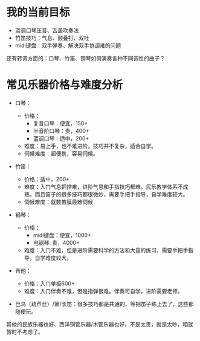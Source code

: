 # 我的当前目标

- 蓝调口琴压音、舌盖吹奏法
- 竹笛技巧：气息、颤叠打、双吐
- midi键盘：双手弹奏、解决双手协调难的问题


还有转调方面的：口琴、竹笛、钢琴如何演奏各种不同调性的曲子？

# 常见乐器价格与难度分析

- 口琴：

    - 价格：
        - 复音口琴：便宜，150+
        - 半音阶口琴：贵，400+
        - 蓝调口琴：适中，200+
    - 难度：易上手，也不难进阶。技巧并不复杂，适合自学。
    - 伺候难度：超便携，容易伺候。


- 竹笛：

    - 价格：适中，200+
    - 难度：入门气息把控难，进阶气息和手指技巧都难。民乐教学体系不成熟，而且笛子的很多技巧都很微妙，需要手把手指导，自学难度较大。
    - 伺候难度：就数笛膜最难伺候


- 钢琴：

    - 价格：
        - midi键盘：便宜，1000+
        - 电钢琴: 贵，4000+
    - 难度：入门不难，但是进阶需要科学的方法和大量的练习，需要手把手指导，自学难度较大。


- 吉他：

    - 价格：入门单板600+
    - 难度：入门伴奏不难，但是指弹很难。伴奏可自学，进阶需要老师。


- 巴乌（葫芦丝）/箫/长笛：很多技巧都是共通的，等把笛子练上去了，这些都随便玩。


其他的民族乐器也好、西洋铜管乐器/木管乐器也好，不是太贵，就是太吵，咱就暂时不考虑了。


